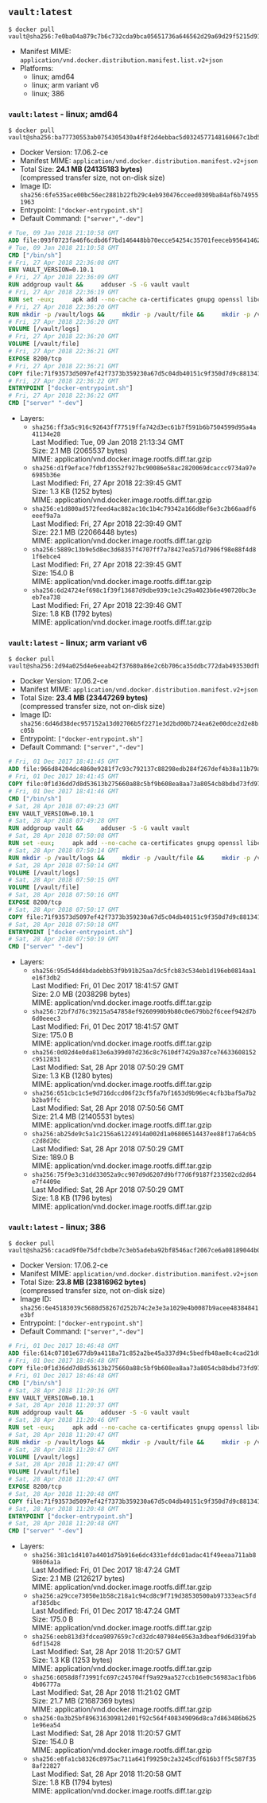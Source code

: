 ## `vault:latest`

```console
$ docker pull vault@sha256:7e0ba04a879c7b6c732cda9bca05651736a646562d29a69d29f5215d915632d3
```

-	Manifest MIME: `application/vnd.docker.distribution.manifest.list.v2+json`
-	Platforms:
	-	linux; amd64
	-	linux; arm variant v6
	-	linux; 386

### `vault:latest` - linux; amd64

```console
$ docker pull vault@sha256:ba77730553ab0754305430a4f8f2d4ebbac5d0324577148160667c1bd54c76c2
```

-	Docker Version: 17.06.2-ce
-	Manifest MIME: `application/vnd.docker.distribution.manifest.v2+json`
-	Total Size: **24.1 MB (24135183 bytes)**  
	(compressed transfer size, not on-disk size)
-	Image ID: `sha256:6fe535ace00bc56ec2881b22fb29c4eb930476cceed0309ba84af6b749551963`
-	Entrypoint: `["docker-entrypoint.sh"]`
-	Default Command: `["server","-dev"]`

```dockerfile
# Tue, 09 Jan 2018 21:10:58 GMT
ADD file:093f0723fa46f6cdbd6f7bd146448bb70ecce54254c35701feeceb956414622f in / 
# Tue, 09 Jan 2018 21:10:58 GMT
CMD ["/bin/sh"]
# Fri, 27 Apr 2018 22:36:08 GMT
ENV VAULT_VERSION=0.10.1
# Fri, 27 Apr 2018 22:36:09 GMT
RUN addgroup vault &&     adduser -S -G vault vault
# Fri, 27 Apr 2018 22:36:19 GMT
RUN set -eux;     apk add --no-cache ca-certificates gnupg openssl libcap su-exec dumb-init &&     apkArch="$(apk --print-arch)";     case "$apkArch" in         armhf) ARCH='arm' ;;         aarch64) ARCH='arm64' ;;         x86_64) ARCH='amd64' ;;         x86) ARCH='386' ;;         *) echo >&2 "error: unsupported architecture: $apkArch"; exit 1 ;;     esac &&     gpg --keyserver hkp://pgp.mit.edu:80 --recv-keys 91A6E7F85D05C65630BEF18951852D87348FFC4C &&     mkdir -p /tmp/build &&     cd /tmp/build &&     wget https://releases.hashicorp.com/vault/${VAULT_VERSION}/vault_${VAULT_VERSION}_linux_${ARCH}.zip &&     wget https://releases.hashicorp.com/vault/${VAULT_VERSION}/vault_${VAULT_VERSION}_SHA256SUMS &&     wget https://releases.hashicorp.com/vault/${VAULT_VERSION}/vault_${VAULT_VERSION}_SHA256SUMS.sig &&     gpg --batch --verify vault_${VAULT_VERSION}_SHA256SUMS.sig vault_${VAULT_VERSION}_SHA256SUMS &&     grep vault_${VAULT_VERSION}_linux_${ARCH}.zip vault_${VAULT_VERSION}_SHA256SUMS | sha256sum -c &&     unzip -d /bin vault_${VAULT_VERSION}_linux_${ARCH}.zip &&     cd /tmp &&     rm -rf /tmp/build &&     gpgconf --kill dirmngr &&     gpgconf --kill gpg-agent &&     apk del gnupg openssl &&     rm -rf /root/.gnupg
# Fri, 27 Apr 2018 22:36:20 GMT
RUN mkdir -p /vault/logs &&     mkdir -p /vault/file &&     mkdir -p /vault/config &&     chown -R vault:vault /vault
# Fri, 27 Apr 2018 22:36:20 GMT
VOLUME [/vault/logs]
# Fri, 27 Apr 2018 22:36:20 GMT
VOLUME [/vault/file]
# Fri, 27 Apr 2018 22:36:21 GMT
EXPOSE 8200/tcp
# Fri, 27 Apr 2018 22:36:21 GMT
COPY file:71f93573d5097ef42f7373b359230a67d5c04db40151c9f350d7d9c881341c67 in /usr/local/bin/docker-entrypoint.sh 
# Fri, 27 Apr 2018 22:36:22 GMT
ENTRYPOINT ["docker-entrypoint.sh"]
# Fri, 27 Apr 2018 22:36:22 GMT
CMD ["server" "-dev"]
```

-	Layers:
	-	`sha256:ff3a5c916c92643ff77519ffa742d3ec61b7f591b6b7504599d95a4a41134e28`  
		Last Modified: Tue, 09 Jan 2018 21:13:34 GMT  
		Size: 2.1 MB (2065537 bytes)  
		MIME: application/vnd.docker.image.rootfs.diff.tar.gzip
	-	`sha256:d1f9eface7fdbf13552f927bc90086e58ac2820069dcaccc9734a97e6985b36e`  
		Last Modified: Fri, 27 Apr 2018 22:39:45 GMT  
		Size: 1.3 KB (1252 bytes)  
		MIME: application/vnd.docker.image.rootfs.diff.tar.gzip
	-	`sha256:e1d800ad572feed4ac882ac10c1b4c79342a166d8ef6e3c2b66aadf6eeef9a7a`  
		Last Modified: Fri, 27 Apr 2018 22:39:49 GMT  
		Size: 22.1 MB (22066448 bytes)  
		MIME: application/vnd.docker.image.rootfs.diff.tar.gzip
	-	`sha256:5889c13b9e5d8ec3d68357f4707ff7a78427ea571d7906f98e88f4d81f6ebce4`  
		Last Modified: Fri, 27 Apr 2018 22:39:45 GMT  
		Size: 154.0 B  
		MIME: application/vnd.docker.image.rootfs.diff.tar.gzip
	-	`sha256:6d24724ef698c1f39f13687d9dbe939c1e3c29a4023b6e490720bc3eeb7ea738`  
		Last Modified: Fri, 27 Apr 2018 22:39:46 GMT  
		Size: 1.8 KB (1792 bytes)  
		MIME: application/vnd.docker.image.rootfs.diff.tar.gzip

### `vault:latest` - linux; arm variant v6

```console
$ docker pull vault@sha256:2d94a025d4e6eeab42f37680a86e2c6b706ca35ddbc772dab493530dfb7739b3
```

-	Docker Version: 17.06.2-ce
-	Manifest MIME: `application/vnd.docker.distribution.manifest.v2+json`
-	Total Size: **23.4 MB (23447269 bytes)**  
	(compressed transfer size, not on-disk size)
-	Image ID: `sha256:6d46d38dec957152a13d02706b5f2271e3d2bd00b724ea62e00dce2d2e8bc05b`
-	Entrypoint: `["docker-entrypoint.sh"]`
-	Default Command: `["server","-dev"]`

```dockerfile
# Fri, 01 Dec 2017 18:41:45 GMT
ADD file:966d84204dc4860e9281f7c93c792137c88298edb284f267def4b38a11b79a1f in / 
# Fri, 01 Dec 2017 18:41:45 GMT
COPY file:0f1d36dd7d8d53613b275660a88c5bf9b608ea8aa73a8054cb8bdbd73fd971ac in /etc/localtime 
# Fri, 01 Dec 2017 18:41:46 GMT
CMD ["/bin/sh"]
# Sat, 28 Apr 2018 07:49:23 GMT
ENV VAULT_VERSION=0.10.1
# Sat, 28 Apr 2018 07:49:28 GMT
RUN addgroup vault &&     adduser -S -G vault vault
# Sat, 28 Apr 2018 07:50:08 GMT
RUN set -eux;     apk add --no-cache ca-certificates gnupg openssl libcap su-exec dumb-init &&     apkArch="$(apk --print-arch)";     case "$apkArch" in         armhf) ARCH='arm' ;;         aarch64) ARCH='arm64' ;;         x86_64) ARCH='amd64' ;;         x86) ARCH='386' ;;         *) echo >&2 "error: unsupported architecture: $apkArch"; exit 1 ;;     esac &&     gpg --keyserver hkp://pgp.mit.edu:80 --recv-keys 91A6E7F85D05C65630BEF18951852D87348FFC4C &&     mkdir -p /tmp/build &&     cd /tmp/build &&     wget https://releases.hashicorp.com/vault/${VAULT_VERSION}/vault_${VAULT_VERSION}_linux_${ARCH}.zip &&     wget https://releases.hashicorp.com/vault/${VAULT_VERSION}/vault_${VAULT_VERSION}_SHA256SUMS &&     wget https://releases.hashicorp.com/vault/${VAULT_VERSION}/vault_${VAULT_VERSION}_SHA256SUMS.sig &&     gpg --batch --verify vault_${VAULT_VERSION}_SHA256SUMS.sig vault_${VAULT_VERSION}_SHA256SUMS &&     grep vault_${VAULT_VERSION}_linux_${ARCH}.zip vault_${VAULT_VERSION}_SHA256SUMS | sha256sum -c &&     unzip -d /bin vault_${VAULT_VERSION}_linux_${ARCH}.zip &&     cd /tmp &&     rm -rf /tmp/build &&     gpgconf --kill dirmngr &&     gpgconf --kill gpg-agent &&     apk del gnupg openssl &&     rm -rf /root/.gnupg
# Sat, 28 Apr 2018 07:50:14 GMT
RUN mkdir -p /vault/logs &&     mkdir -p /vault/file &&     mkdir -p /vault/config &&     chown -R vault:vault /vault
# Sat, 28 Apr 2018 07:50:14 GMT
VOLUME [/vault/logs]
# Sat, 28 Apr 2018 07:50:15 GMT
VOLUME [/vault/file]
# Sat, 28 Apr 2018 07:50:16 GMT
EXPOSE 8200/tcp
# Sat, 28 Apr 2018 07:50:17 GMT
COPY file:71f93573d5097ef42f7373b359230a67d5c04db40151c9f350d7d9c881341c67 in /usr/local/bin/docker-entrypoint.sh 
# Sat, 28 Apr 2018 07:50:18 GMT
ENTRYPOINT ["docker-entrypoint.sh"]
# Sat, 28 Apr 2018 07:50:19 GMT
CMD ["server" "-dev"]
```

-	Layers:
	-	`sha256:95d54dd4bdadebb53f9b91b25aa7dc5fcb83c534eb1d196eb0814aa1e16f3db2`  
		Last Modified: Fri, 01 Dec 2017 18:41:57 GMT  
		Size: 2.0 MB (2038298 bytes)  
		MIME: application/vnd.docker.image.rootfs.diff.tar.gzip
	-	`sha256:72bf7d76c39215a547858ef9260990b9b80c0e679bb2f6ceef942d7b6d0eeec3`  
		Last Modified: Fri, 01 Dec 2017 18:41:57 GMT  
		Size: 175.0 B  
		MIME: application/vnd.docker.image.rootfs.diff.tar.gzip
	-	`sha256:0d02d4e0da813e6a399d07d236c8c7610df7429a387ce76633608152c9512831`  
		Last Modified: Sat, 28 Apr 2018 07:50:29 GMT  
		Size: 1.3 KB (1280 bytes)  
		MIME: application/vnd.docker.image.rootfs.diff.tar.gzip
	-	`sha256:651cbc1c5e9d716dccd06f23cf5fa7bf1653d9b96ec4cfb3baf5a7b2b2ba9ffc`  
		Last Modified: Sat, 28 Apr 2018 07:50:56 GMT  
		Size: 21.4 MB (21405531 bytes)  
		MIME: application/vnd.docker.image.rootfs.diff.tar.gzip
	-	`sha256:ab25de9c5a1c2156a61224914a002d1a06806514437ee88f17a64cb5c2d8d20c`  
		Last Modified: Sat, 28 Apr 2018 07:50:29 GMT  
		Size: 189.0 B  
		MIME: application/vnd.docker.image.rootfs.diff.tar.gzip
	-	`sha256:75f9e3c31dd33052a9cc907d9d6207d9bf77d6f9187f233502cd2d64e7f4409e`  
		Last Modified: Sat, 28 Apr 2018 07:50:29 GMT  
		Size: 1.8 KB (1796 bytes)  
		MIME: application/vnd.docker.image.rootfs.diff.tar.gzip

### `vault:latest` - linux; 386

```console
$ docker pull vault@sha256:cacad9f0e75dfcbdbe7c3eb5adeba92bf8546acf2067ce6a08189044b02716c3
```

-	Docker Version: 17.06.2-ce
-	Manifest MIME: `application/vnd.docker.distribution.manifest.v2+json`
-	Total Size: **23.8 MB (23816962 bytes)**  
	(compressed transfer size, not on-disk size)
-	Image ID: `sha256:6e45183039c5688d58267d252b74c2e3e3a1029e4b0087b9acee48384841e3bf`
-	Entrypoint: `["docker-entrypoint.sh"]`
-	Default Command: `["server","-dev"]`

```dockerfile
# Fri, 01 Dec 2017 18:46:48 GMT
ADD file:614c07101e677db9a4118a71c852a2be45a337d94c5bedfb48ae8c4cad21d625 in / 
# Fri, 01 Dec 2017 18:46:48 GMT
COPY file:0f1d36dd7d8d53613b275660a88c5bf9b608ea8aa73a8054cb8bdbd73fd971ac in /etc/localtime 
# Fri, 01 Dec 2017 18:46:48 GMT
CMD ["/bin/sh"]
# Sat, 28 Apr 2018 11:20:36 GMT
ENV VAULT_VERSION=0.10.1
# Sat, 28 Apr 2018 11:20:37 GMT
RUN addgroup vault &&     adduser -S -G vault vault
# Sat, 28 Apr 2018 11:20:46 GMT
RUN set -eux;     apk add --no-cache ca-certificates gnupg openssl libcap su-exec dumb-init &&     apkArch="$(apk --print-arch)";     case "$apkArch" in         armhf) ARCH='arm' ;;         aarch64) ARCH='arm64' ;;         x86_64) ARCH='amd64' ;;         x86) ARCH='386' ;;         *) echo >&2 "error: unsupported architecture: $apkArch"; exit 1 ;;     esac &&     gpg --keyserver hkp://pgp.mit.edu:80 --recv-keys 91A6E7F85D05C65630BEF18951852D87348FFC4C &&     mkdir -p /tmp/build &&     cd /tmp/build &&     wget https://releases.hashicorp.com/vault/${VAULT_VERSION}/vault_${VAULT_VERSION}_linux_${ARCH}.zip &&     wget https://releases.hashicorp.com/vault/${VAULT_VERSION}/vault_${VAULT_VERSION}_SHA256SUMS &&     wget https://releases.hashicorp.com/vault/${VAULT_VERSION}/vault_${VAULT_VERSION}_SHA256SUMS.sig &&     gpg --batch --verify vault_${VAULT_VERSION}_SHA256SUMS.sig vault_${VAULT_VERSION}_SHA256SUMS &&     grep vault_${VAULT_VERSION}_linux_${ARCH}.zip vault_${VAULT_VERSION}_SHA256SUMS | sha256sum -c &&     unzip -d /bin vault_${VAULT_VERSION}_linux_${ARCH}.zip &&     cd /tmp &&     rm -rf /tmp/build &&     gpgconf --kill dirmngr &&     gpgconf --kill gpg-agent &&     apk del gnupg openssl &&     rm -rf /root/.gnupg
# Sat, 28 Apr 2018 11:20:47 GMT
RUN mkdir -p /vault/logs &&     mkdir -p /vault/file &&     mkdir -p /vault/config &&     chown -R vault:vault /vault
# Sat, 28 Apr 2018 11:20:47 GMT
VOLUME [/vault/logs]
# Sat, 28 Apr 2018 11:20:47 GMT
VOLUME [/vault/file]
# Sat, 28 Apr 2018 11:20:47 GMT
EXPOSE 8200/tcp
# Sat, 28 Apr 2018 11:20:48 GMT
COPY file:71f93573d5097ef42f7373b359230a67d5c04db40151c9f350d7d9c881341c67 in /usr/local/bin/docker-entrypoint.sh 
# Sat, 28 Apr 2018 11:20:48 GMT
ENTRYPOINT ["docker-entrypoint.sh"]
# Sat, 28 Apr 2018 11:20:48 GMT
CMD ["server" "-dev"]
```

-	Layers:
	-	`sha256:381c1d4107a4401d75b916e6dc4331efddc01adac41f49eeaa711ab898606a1a`  
		Last Modified: Fri, 01 Dec 2017 18:47:24 GMT  
		Size: 2.1 MB (2126217 bytes)  
		MIME: application/vnd.docker.image.rootfs.diff.tar.gzip
	-	`sha256:a29cce73050e1b58c218a1c94cd8c9f719d38530500ab97333eac5fdaf385dbc`  
		Last Modified: Fri, 01 Dec 2017 18:47:24 GMT  
		Size: 175.0 B  
		MIME: application/vnd.docker.image.rootfs.diff.tar.gzip
	-	`sha256:eeb813d3fdcea9897659c7cd32dc407984e0563a3dbeaf9d6d319fab6df15428`  
		Last Modified: Sat, 28 Apr 2018 11:20:57 GMT  
		Size: 1.3 KB (1253 bytes)  
		MIME: application/vnd.docker.image.rootfs.diff.tar.gzip
	-	`sha256:6058d8f73991fc697c245704ff9a929aa527ccb16e0c56983ac1fbb64b06777a`  
		Last Modified: Sat, 28 Apr 2018 11:21:02 GMT  
		Size: 21.7 MB (21687369 bytes)  
		MIME: application/vnd.docker.image.rootfs.diff.tar.gzip
	-	`sha256:0a3b25bf896316309812d01f92c564f408349096d8ca7d863486b6251e96ea54`  
		Last Modified: Sat, 28 Apr 2018 11:20:57 GMT  
		Size: 154.0 B  
		MIME: application/vnd.docker.image.rootfs.diff.tar.gzip
	-	`sha256:e8fa1cb8326c8975ac711a641f99250c2a3245cdf616b3ff5c587f358af22827`  
		Last Modified: Sat, 28 Apr 2018 11:20:58 GMT  
		Size: 1.8 KB (1794 bytes)  
		MIME: application/vnd.docker.image.rootfs.diff.tar.gzip
